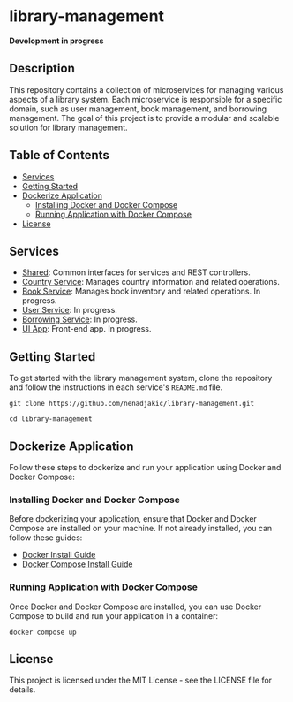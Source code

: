 # library-management

**Development in progress**

## Description
This repository contains a collection of microservices for managing various aspects of a library system. Each microservice is responsible for a specific domain, such as user management, book management, and borrowing management. The goal of this project is to provide a modular and scalable solution for library management.

## Table of Contents
- [Services](#services)
- [Getting Started](#getting-started)
- [Dockerize Application](#dockerize-application)
  - [Installing Docker and Docker Compose](#installing-docker-and-docker-compose)
  - [Running Application with Docker Compose](#running-application-with-docker-compose)
- [License](#license)

## Services
- [Shared](./shared/README.md): Common interfaces for services and REST controllers.
- [Country Service](./country-service/README.md): Manages country information and related operations.
- [Book Service](./book-service/README.md): Manages book inventory and related operations. In progress.
- [User Service](./user-service/README.md): In progress.
- [Borrowing Service](./borrowing-service/README.md): In progress.
- [UI App](./ui-app/README.md): Front-end app. In progress.

## Getting Started
To get started with the library management system, clone the repository and follow the instructions in each service's `README.md` file.

`git clone https://github.com/nenadjakic/library-management.git`

`cd library-management`

## Dockerize Application

Follow these steps to dockerize and run your application using Docker and Docker Compose:

### Installing Docker and Docker Compose

Before dockerizing your application, ensure that Docker and Docker Compose are installed on your machine. If not already installed, you can follow these guides:

- [Docker Install Guide](https://docs.docker.com/get-docker/)
- [Docker Compose Install Guide](https://docs.docker.com/compose/install/)

### Running Application with Docker Compose

Once Docker and Docker Compose are installed, you can use Docker Compose to build and run your application in a container:

`docker compose up`

## License
This project is licensed under the MIT License - see the LICENSE file for details.